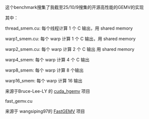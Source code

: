 这个benchmark搜集了我截至25/10/9搜集的开源高性能的GEMV的实现

其中：

thread_smem.cu: 每个线程计算 1 个 C 输出，用 shared memory

warp1_smem.cu: 每个 warp 计算 1 个 C 输出，用 shared memory

warp2_smem.cu: 每个 warp 计算 2 个 C 输出 用 shared memory

warp4_smem: 每个 warp 计算 4 个 C 输出

warp8_smem: 每个 warp 计算 8 个输出

warp16_smem: 每个 warp 计算 16 输出

来源于Bruce-Lee-LY 的 [cuda_hgemv](https://github.com/Bruce-Lee-LY/cuda_hgemv) 项目

fast_gemv.cu

来源于 wangsiping97的 [FastGEMV](https://github.com/wangsiping97/FastGEMV) 项目



